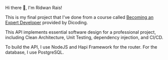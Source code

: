 Hi there 👋, I'm Ridwan Rais!

This is my final project that I've done from a course called [Becoming an Expert Developer](https://www.dicoding.com/academies/276) provided by Dicoding.

This API implements essential software design for a professional project, including Clean Architecture, Unit Testing, dependency injection, and CI/CD.

To build the API, I use NodeJS and Hapi Framework for the router. For the database, I use PostgreSQL. 
